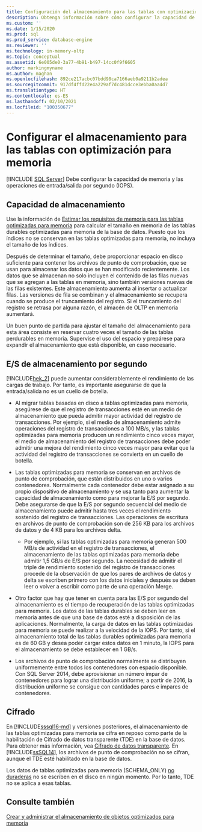 ```yaml
---
title: Configuración del almacenamiento para las tablas con optimización para memoria | Microsoft Docs
description: Obtenga información sobre cómo configurar la capacidad de almacenamiento y las operaciones de entrada/salida por segundo (IOPS) para las tablas optimizadas para memoria en SQL Server.
ms.custom: ''
ms.date: 1/15/2020
ms.prod: sql
ms.prod_service: database-engine
ms.reviewer: ''
ms.technology: in-memory-oltp
ms.topic: conceptual
ms.assetid: 6e005de0-3a77-4b91-b497-14cc0f9f6605
author: markingmyname
ms.author: maghan
ms.openlocfilehash: 892ce217acbc07bdd98ca7166aeb0a9211b2adea
ms.sourcegitcommit: 917df4ffd22e4a229af7dc481dcce3ebba0aa4d7
ms.translationtype: HT
ms.contentlocale: es-ES
ms.lasthandoff: 02/10/2021
ms.locfileid: "100350677"
---
```

# <a name="configuring-storage-for-memory-optimized-tables"></a>Configurar el almacenamiento para las tablas con optimización para memoria
 [!INCLUDE [SQL Server](../../includes/applies-to-version/sqlserver.md)]
  Debe configurar la capacidad de memoria y las operaciones de entrada/salida por segundo (IOPS).  
  
## <a name="storage-capacity"></a>Capacidad de almacenamiento  

Use la información de [Estimar los requisitos de memoria para las tablas optimizadas para memoria](../../relational-databases/in-memory-oltp/estimate-memory-requirements-for-memory-optimized-tables.md) para calcular el tamaño en memoria de las tablas durables optimizadas para memoria de la base de datos. Puesto que los índices no se conservan en las tablas optimizadas para memoria, no incluya el tamaño de los índices. 
 
Después de determinar el tamaño, debe proporcionar espacio en disco suficiente para contener los archivos de punto de comprobación, que se usan para almacenar los datos que se han modificado recientemente. Los datos que se almacenan no solo incluyen el contenido de las filas nuevas que se agregan a las tablas en memoria, sino también versiones nuevas de las filas existentes. Este almacenamiento aumenta al insertar o actualizar filas. Las versiones de fila se combinan y el almacenamiento se recupera cuando se produce el truncamiento del registro. Si el truncamiento del registro se retrasa por alguna razón, el almacén de OLTP en memoria aumentará.

Un buen punto de partida para ajustar el tamaño del almacenamiento para esta área consiste en reservar cuatro veces el tamaño de las tablas perdurables en memoria. Supervise el uso del espacio y prepárese para expandir el almacenamiento que está disponible, en caso necesario.
  
## <a name="storage-iops"></a>E/S de almacenamiento por segundo  
 [!INCLUDE[hek_2](../../includes/hek-2-md.md)] puede aumentar considerablemente el rendimiento de las cargas de trabajo. Por tanto, es importante asegurarse de que la entrada/salida no es un cuello de botella.  
  
-   Al migrar tablas basadas en disco a tablas optimizadas para memoria, asegúrese de que el registro de transacciones esté en un medio de almacenamiento que pueda admitir mayor actividad del registro de transacciones. Por ejemplo, si el medio de almacenamiento admite operaciones del registro de transacciones a 100 MB/s, y las tablas optimizadas para memoria producen un rendimiento cinco veces mayor, el medio de almacenamiento del registro de transacciones debe poder admitir una mejora del rendimiento cinco veces mayor para evitar que la actividad del registro de transacciones se convierta en un cuello de botella.  
  
-   Las tablas optimizadas para memoria se conservan en archivos de punto de comprobación, que están distribuidos en uno o varios contenedores. Normalmente cada contenedor debe estar asignado a su propio dispositivo de almacenamiento y se usa tanto para aumentar la capacidad de almacenamiento como para mejorar la E/S por segundo. Debe asegurarse de que la E/S por segundo secuencial del medio de almacenamiento puede admitir hasta tres veces el rendimiento sostenido del registro de transacciones. Las operaciones de escritura en archivos de punto de comprobación son de 256 KB para los archivos de datos y de 4 KB para los archivos delta.
  
     - Por ejemplo, si las tablas optimizadas para memoria generan 500 MB/s de actividad en el registro de transacciones, el almacenamiento de las tablas optimizadas para memoria debe admitir 1,5 GB/s de E/S por segundo. La necesidad de admitir el triple de rendimiento sostenido del registro de transacciones procede de la observación de que los pares de archivos de datos y delta se escriben primero con los datos iniciales y después se deben leer o volver a escribir como parte de una operación Merge.  
  
- Otro factor que hay que tener en cuenta para las E/S por segundo del almacenamiento es el tiempo de recuperación de las tablas optimizadas para memoria. Los datos de las tablas durables se deben leer en memoria antes de que una base de datos esté a disposición de las aplicaciones. Normalmente, la carga de datos en las tablas optimizadas para memoria se puede realizar a la velocidad de la IOPS. Por tanto, si el almacenamiento total de las tablas durables optimizadas para memoria es de 60 GB y desea poder cargar estos datos en 1 minuto, la IOPS para el almacenamiento se debe establecer en 1 GB/s.  
  
-   Los archivos de punto de comprobación normalmente se distribuyen uniformemente entre todos los contenedores con espacio disponible. Con SQL Server 2014, debe aprovisionar un número impar de contenedores para lograr una distribución uniforme; a partir de 2016, la distribución uniforme se consigue con cantidades pares e impares de contenedores.
  
## <a name="encryption"></a>Cifrado  
 En [!INCLUDE[sssql16-md](../../includes/sssql16-md.md)] y versiones posteriores, el almacenamiento de las tablas optimizadas para memoria se cifra en reposo como parte de la habilitación de Cifrado de datos transparente (TDE) en la base de datos. Para obtener más información, vea [Cifrado de datos transparente](../../relational-databases/security/encryption/transparent-data-encryption.md). En [!INCLUDE[ssSQL14](../../includes/sssql14-md.md)], los archivos de punto de comprobación no se cifran, aunque el TDE esté habilitado en la base de datos.

 Los datos de tablas optimizadas para memoria (SCHEMA_ONLY) [no duraderas](../../relational-databases/in-memory-oltp/defining-durability-for-memory-optimized-objects.md) no se escriben en el disco en ningún momento. Por lo tanto, TDE no se aplica a esas tablas.
  
## <a name="see-also"></a>Consulte también  
 [Crear y administrar el almacenamiento de objetos optimizados para memoria](../../relational-databases/in-memory-oltp/creating-and-managing-storage-for-memory-optimized-objects.md)  
  
  
